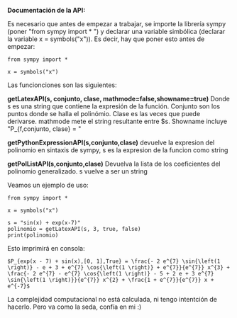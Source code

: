 **Documentación de la API:**

Es necesario que antes de empezar a trabajar, se importe la librería sympy (poner "from sympy import * ") y declarar una variable simbólica (declarar la variable x = symbols("x")). Es decir, hay que poner esto antes de empezar:


```
from sympy import *

x = symbols("x")
```



Las funcionciones son las siguientes:

**getLatexAPI(s, conjunto, clase, mathmode=false,showname=true)**
Donde s es una string que contiene la expresión de la función. Conjunto son los puntos donde se halla el polinómio. Clase es las veces que puede derivarse. mathmode mete el string resultante entre $s. Showname incluye "P_\{f,conjunto, clase} = " 

**getPythonExpressionAPI(s,conjunto,clase)**
devuelve la expresion del polinomio en sintaxis de sympy, s es la expresion de la funcion como string

**getPolListAPI(s,conjunto,clase)**
Devuelva la lista de los coeficientes del polinomio generalizado. s vuelve a ser un string

Veamos un ejemplo de uso:



```
from sympy import *

x = symbols("x")

s = "sin(x) + exp(x-7)"
polinomio = getLatexAPI(s, 3, true, false)
print(polinomio)
```

Esto imprimirá en consola:

```
$P_{exp(x - 7) + sin(x),[0, 1],True} = \frac{- 2 e^{7} \sin{\left(1 \right)} - e + 3 + e^{7} \cos{\left(1 \right)} + e^{7}}{e^{7}} x^{3} + \frac{- 2 e^{7} - e^{7} \cos{\left(1 \right)} - 5 + 2 e + 3 e^{7} \sin{\left(1 \right)}}{e^{7}} x^{2} + \frac{1 + e^{7}}{e^{7}} x + e^{-7}$
```


La complejidad computacional no está calculada, ni tengo intentción de hacerlo. Pero va como la seda, confía en mi :)
